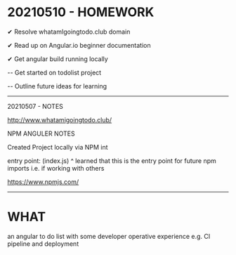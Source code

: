 # 20210510 - HOMEWORK

✔ Resolve whatamIgoingtodo.club domain

✔ Read up on Angular.io beginner documentation

✔ Get angular build running locally

-- Get started on todolist project

-- Outline future ideas for learning


---

20210507 - NOTES

http://www.whatamigoingtodo.club/

NPM ANGULER NOTES

Created Project locally via NPM int

entry point: (index.js) 
^ learned that this is the entry point for future npm imports i.e. if working with others

https://www.npmjs.com/

---

# WHAT
an angular to do list with some developer operative experience e.g. CI pipeline and deployment
